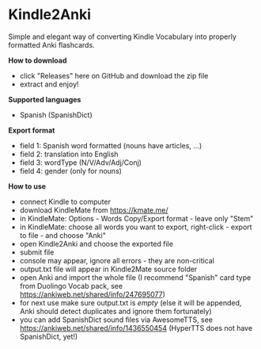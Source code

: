 # Kindle2Anki

Simple and elegant way of converting Kindle Vocabulary into properly formatted Anki flashcards.

**How to download**
- click "Releases" here on GitHub and download the zip file
- extract and enjoy!

**Supported languages**
- Spanish (SpanishDict)

**Export format**
- field 1: Spanish word formatted (nouns have articles, ...)
- field 2: translation into English
- field 3: wordType (N/V/Adv/Adj/Conj)
- field 4: gender (only for nouns) 

**How to use**
- connect Kindle to computer
- download KindleMate from https://kmate.me/
- in KindleMate: Options - Words Copy/Export format - leave only "Stem"
- in KindleMate: choose all words you want to export, right-click - export to file - and choose "Anki"
- open Kindle2Anki and choose the exported file
- submit file
- console may appear, ignore all errors - they are non-critical
- output.txt file will appear in Kindle2Mate source folder
- open Anki and import the whole file (I recommend "Spanish" card type from Duolingo Vocab pack, see https://ankiweb.net/shared/info/247695077)
- for next use make sure output.txt is _empty_ (else it will be appended, Anki should detect duplicates and ignore them fortunately)
- you can add SpanishDict sound files via AwesomeTTS, see https://ankiweb.net/shared/info/1436550454 (HyperTTS does not have SpanishDict, yet!)
